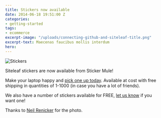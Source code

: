 ```yaml
---
title: Stickers now available
date: 2014-06-18 19:51:00 Z
categories:
- getting-started
tags:
- ecommerce
excerpt-image: "/uploads/connecting-github-and-siteleaf-title.png"
excerpt-text: Maecenas faucibus mollis interdum
hero: 
---
```


![Stickers](/uploads/sticker.jpg)

Siteleaf stickers are now available from Sticker Mule!

Make your laptop happy and [pick one up today](http://www.stickermule.com/marketplace/855-siteleaf-stickers). Available at cost with free shipping in quantities of 1-1000 (in case you have a lot of friends).

We also have a number of stickers available for FREE, [let us know](http://goo.gl/forms/zxdm18o8T1) if you want one!



Thanks to <a href="https://twitter.com/neilrenicker/statuses/456866456638988288">Neil Renicker</a> for the photo.